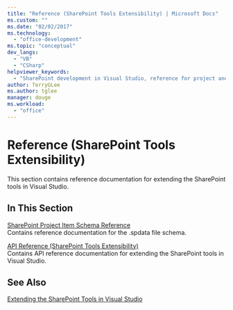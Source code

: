 ```yaml
---
title: "Reference (SharePoint Tools Extensibility) | Microsoft Docs"
ms.custom: ""
ms.date: "02/02/2017"
ms.technology: 
  - "office-development"
ms.topic: "conceptual"
dev_langs: 
  - "VB"
  - "CSharp"
helpviewer_keywords: 
  - "SharePoint development in Visual Studio, reference for project and tools extensibility"
author: TerryGLee
ms.author: tglee
manager: douge
ms.workload: 
  - "office"
---
```

# Reference (SharePoint Tools Extensibility)
  This section contains reference documentation for extending the SharePoint tools in Visual Studio.  
  
## In This Section  
 [SharePoint Project Item Schema Reference](../sharepoint/sharepoint-project-item-schema-reference.md)  
 Contains reference documentation for the .spdata file schema.  
  
 [API Reference &#40;SharePoint Tools Extensibility&#41;](../sharepoint/api-reference-sharepoint-tools-extensibility.md)  
 Contains API reference documentation for extending the SharePoint tools in Visual Studio.  
  
## See Also  
 [Extending the SharePoint Tools in Visual Studio](../sharepoint/extending-the-sharepoint-tools-in-visual-studio.md)  
  
  